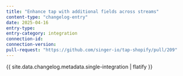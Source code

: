 ```yaml
---
title: "Enhance tap with additional fields across streams"
content-type: "changelog-entry"
date: 2025-04-16
entry-type: 
entry-category: integration
connection-id: 
connection-version: 
pull-request: "https://github.com/singer-io/tap-shopify/pull/209"
---
```

{{ site.data.changelog.metadata.single-integration | flatify }}